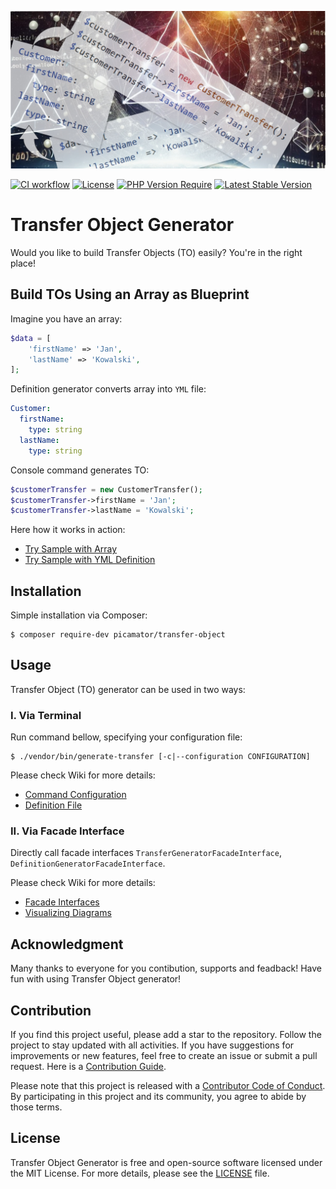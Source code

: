 ![Transfer Object Generator](.github/img/transfer-object-generator.jpg)

[![CI workflow](https://github.com/picamator/transfer-object/actions/workflows/ci.yml/badge.svg?event=push)](https://github.com/picamator/transfer-object/actions)
[![License](https://poser.pugx.org/picamator/transfer-object/license)](https://packagist.org/packages/picamator/transfer-object)
[![PHP Version Require](https://poser.pugx.org/picamator/transfer-object/require/php)](https://packagist.org/packages/picamator/transfer-object)
[![Latest Stable Version](https://poser.pugx.org/picamator/transfer-object/v)](https://packagist.org/packages/picamator/transfer-object)

Transfer Object Generator
==========================

Would you like to build Transfer Objects (TO) easily?
You're in the right place!

Build TOs Using an Array as Blueprint
------------------------------------

Imagine you have an array:
```php
$data = [
    'firstName' => 'Jan',
    'lastName' => 'Kowalski',
];
```

Definition generator converts array into `YML` file:
```yml
Customer:
  firstName:
    type: string
  lastName:
    type: string
```

Console command generates TO:
```php
$customerTransfer = new CustomerTransfer();
$customerTransfer->firstName = 'Jan';
$customerTransfer->lastName = 'Kowalski';
```

Here how it works in action:
 - [Try Sample with Array](/doc/samples/try-definition-generator.php)
 - [Try Sample with YML Definition](/doc/samples/try-transfer-generator.php)

Installation
------------

Simple installation via Composer:

```shell
$ composer require-dev picamator/transfer-object
```

Usage
-----

Transfer Object (TO) generator can be used in two ways:

### I. Via Terminal

Run command bellow, specifying your configuration file:

```shell
$ ./vendor/bin/generate-transfer [-c|--configuration CONFIGURATION]
```

Please check Wiki for more details:
- [Command Configuration](https://github.com/picamator/transfer-object/wiki/Command-Configuration)
- [Definition File](https://github.com/picamator/transfer-object/wiki/Definition-File)

### II. Via Facade Interface

Directly call facade interfaces `TransferGeneratorFacadeInterface`, `DefinitionGeneratorFacadeInterface`.

Please check Wiki for more details:
- [Facade Interfaces](https://github.com/picamator/transfer-object/wiki/Facade-Interfaces)
- [Visualizing Diagrams](https://github.com/picamator/transfer-object/wiki/Visualising-Diagrams)

Acknowledgment
--------------

Many thanks to everyone for you contibution, supports and feadback!
Have fun with using Transfer Object generator!

Contribution
------------

If you find this project useful, please add a star to the repository. Follow the project to stay updated with all activities.
If you have suggestions for improvements or new features, feel free to create an issue or submit a pull request.
Here is a [Contribution Guide](CONTRIBUTING.md).

Please note that this project is released with a [Contributor Code of Conduct](http://contributor-covenant.org/version/2/1/).
By participating in this project and its community, you agree to abide by those terms.

License
-------

Transfer Object Generator is free and open-source software licensed under the MIT License.
For more details, please see the [LICENSE](LICENSE) file.
